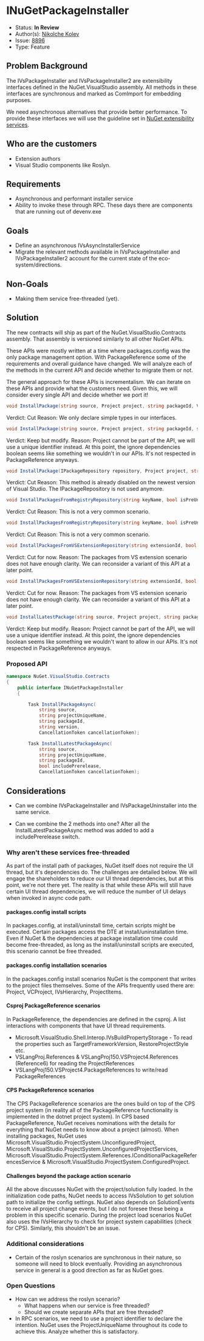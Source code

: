 
# INuGetPackageInstaller

* Status: **In Review**
* Author(s): [Nikolche Kolev](https://github.com/nkolev92)
* Issue: [8896](https://github.com/NuGet/Home/issues/8896)
* Type: Feature

## Problem Background

The IVsPackageInstaller and IVsPackageInstaller2 are extensibility interfaces defined in the NuGet.VisualStudio assembly.
All methods in these interfaces are synchronous and marked as ComImport for embedding purposes.

We need asynchronous alternatives that provide better performance.
To provide these interfaces we will use the guideline set in [NuGet extensibility services](NuGetExtensilityServices.md).

## Who are the customers

* Extension authors
* Visual Studio components like Roslyn.

## Requirements

* Asynchronous and performant installer service
* Ability to invoke these through RPC. These days there are components that are running out of devenv.exe

## Goals

* Define an asynchronous IVsAsyncInstallerService
* Migrate the relevant methods available in IVsPackageInstaller and IVsPackageInstaller2 account for the current state of the eco-system/directions. 

## Non-Goals

* Making them service free-threaded (yet).

## Solution

The new contracts will ship as part of the NuGet.VisualStudio.Contracts assembly. That assembly is versioned similarly to all other NuGet APIs.

These APIs were mostly written at a time where packages.config was the only package management option. With PackageReference some of the requirements and overall guidance have changed. We will analyze each of the methods in the current API and decide whether to migrate them or not.

The general approach for these APIs is incrementalism. We can iterate on these APIs and provide what the customers need.
Given this, we will consider every single API and decide whether we port it!

```cs
void InstallPackage(string source, Project project, string packageId, Version version, bool ignoreDependencies);
```

Verdict: Cut
Reason: We only declare simple types in our interfaces. 

```cs
void InstallPackage(string source, Project project, string packageId, string version, bool ignoreDependencies);
```

Verdict: Keep but modify. 
Reason: Project cannot be part of the API, we will use a unique identifier instead. At this point, the ignore dependencies boolean seems like something we wouldn't in our APIs. It's not respected in PackageReference anyways. 

```cs
void InstallPackage(IPackageRepository repository, Project project, string packageId, string version, bool ignoreDependencies, bool skipAssemblyReferences);
```

Verdict: Cut
Reason: This method is already disabled on the newest version of Visual Studio. The IPackageRepository is not used anymore. 

```cs
void InstallPackagesFromRegistryRepository(string keyName, bool isPreUnzipped, bool skipAssemblyReferences, Project project, IDictionary<string, string> packageVersions);
```

Verdict: Cut
Reason: This is not a very common scenario.

```cs
void InstallPackagesFromRegistryRepository(string keyName, bool isPreUnzipped, bool skipAssemblyReferences, bool ignoreDependencies, Project project, IDictionary<string, string> packageVersions);
```

Verdict: Cut
Reason: This is not a very common scenario.

```cs
void InstallPackagesFromVSExtensionRepository(string extensionId, bool isPreUnzipped, bool skipAssemblyReferences, Project project, IDictionary<string, string> packageVersions);
```

Verdict: Cut for now.
Reason: The packages from VS extension scenario does not have enough clarity. We can reconsider a variant of this API at a later point.

```cs
void InstallPackagesFromVSExtensionRepository(string extensionId, bool isPreUnzipped, bool skipAssemblyReferences, bool ignoreDependencies, Project project, IDictionary<string, string> packageVersions);
```

Verdict: Cut for now.
Reason: The packages from VS extension scenario does not have enough clarity. We can reconsider a variant of this API at a later point.

```cs
void InstallLatestPackage(string source, Project project, string packageId, bool includePrerelease, bool ignoreDependencies);
```

Verdict: Keep but modify.
Reason: Project cannot be part of the API, we will use a unique identifier instead. At this point, the ignore dependencies boolean seems like something we wouldn't want to allow in our APIs. It's not respected in PackageReference anyways.

### Proposed API

```cs
namespace NuGet.VisualStudio.Contracts
{
    public interface INuGetPackageInstaller
    {

        Task InstallPackageAsync(
            string source,
            string projectUniqueName,
            string packageId,
            string version,
            CancellationToken cancellationToken);

        Task InstallLatestPackageAsync(
            string source,
            string projectUniqueName,
            string packageId,
            bool includePrerelease,
            CancellationToken cancellationToken);
```

## Considerations

* Can we combine IVsPackageInstaller and IVsPackageUninstaller into the same service.

* Can we combine the 2 methods into one? After all the InstallLatestPackageAsync method was added to add a includePrerelease switch.

### Why aren't these services free-threaded

As part of the install path of packages, NuGet itself does not require the UI thread, but it's dependencies do.
The challenges are detailed below. We will engage the shareholders to reduce our UI thread dependencies, but at this point, we're not there yet.
The reality is that while these APIs will still have certain UI thread dependencies, we will reduce the number of UI delays when invoked in async code path.

#### packages.config install scripts

In packages.config, at install/uninstall time, certain scripts might be executed.
Certain packages access the DTE at install/uninstallation time. Even if NuGet & the dependencies at package installation time could become free-threaded, as long as the install/uninstall scripts are executed, this scenario cannot be free threaded.

#### packages.config installation scenarios

In the packages.config install scenarios NuGet is the component that writes to the project files themselves.
Some of the APIs frequently used there are: Project, VCProject, IVsHierarchy, ProjectItems.

#### Csproj PackageReference scenarios

In PackageReference, the dependencies are defined in the csproj. A list interactions with components that have UI thread requirements.

* Microsoft.VisualStudio.Shell.Interop.IVsBuildPropertyStorage - To read the properties such as TargetFrameworkVersion, RestoreProjectStyle etc. 
* VSLangProj.References & VSLangProj150.VSProject4.References (Reference6) for reading the ProjectReferences
* VSLangProj150.VSProject4.PackageReferences to write/read PackageReferences

#### CPS PackageReference scenarios

The CPS PackageReference scenarios are the ones build on top of the CPS project system (in reality all of the PackageReference functionality is implemented in the dotnet project system).
In CPS based PackageReference, NuGet receives nominations with the details for everything that NuGet needs to know about a project (almost).
When installing packages, NuGet uses Microsoft.VisualStudio.ProjectSystem.UnconfiguredProject, Microsoft.VisualStudio.ProjectSystem.UnconfiguredProjectServices, Microsoft.VisualStudio.ProjectSystem.References.IConditionalPackageReferencesService & Microsoft.VisualStudio.ProjectSystem.ConfiguredProject.

#### Challenges beyond the package action scenario

All the above discusses NuGet with the project/solution fully loaded. In the initialization code paths, NuGet needs to access IVsSolution to get solution path to initialize the config settings.  NuGet also depends on SolutionEvents to receive all project change events, but I do not foresee these being a problem in this specific scenario.
During the project load scenarios NuGet also uses the IVsHierarchy to check for project system capabilities (check for CPS). Similarly, this shouldn't be an issue.

### Additional considerations

* Certain of the roslyn scenarios are synchronous in their nature, so someone will need to block eventually. Providing an asynchronous service in general is a good direction as far as NuGet goes.

### Open Questions

* How can we address the roslyn scenario?
  * What happens when our service is free threaded?
  * Should we create separate APIs that are free threaded?
* In RPC scenarios, we need to use a project identifier to declare the intention. NuGet uses the ProjectUniqueName throughout its code to achieve this. Analyze whether this is satisfactory.

